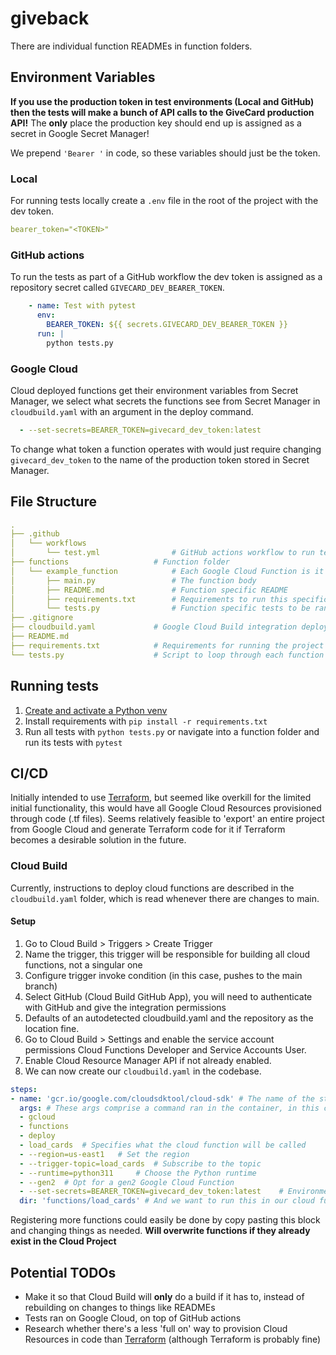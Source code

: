 # giveback
There are individual function READMEs in function folders.

## Environment Variables
 **If you use the production token in test environments (Local and GitHub) then the tests will make a bunch of API calls to the GiveCard production API!** The **only** place the production key should end up is assigned as a secret in Google Secret Manager!

 We prepend `'Bearer '` in code, so these variables should just be the token.
### Local
For running tests locally create a `.env` file in the root of the project with the dev token.
```yaml
bearer_token="<TOKEN>"
```

### GitHub actions
To run the tests as part of a GitHub workflow the dev token is assigned as a repository secret called `GIVECARD_DEV_BEARER_TOKEN`.
```yaml
    - name: Test with pytest
      env:
        BEARER_TOKEN: ${{ secrets.GIVECARD_DEV_BEARER_TOKEN }}
      run: |
        python tests.py
```

### Google Cloud
Cloud deployed functions get their environment variables from Secret Manager, we select what secrets the functions see from Secret Manager in `cloudbuild.yaml` with an argument in the deploy command.
```yaml
  - --set-secrets=BEARER_TOKEN=givecard_dev_token:latest
```
To change what token a function operates with would just require changing `givecard_dev_token` to the name of the production token stored in Secret Manager.

## File Structure

```yaml
.
├── .github
│	└── workflows
│		└── test.yml				# GitHub actions workflow to run tests on pushes to any branch
├── functions					# Function folder
│   └── example_function			# Each Google Cloud Function is it's own folder
│       ├── main.py					# The function body
│		├── README.md				# Function specific README
│		├──	requirements.txt		# Requirements to run this specific Cloud Function
│		└── tests.py				# Function specific tests to be ran locally and as a GitHub action
├── .gitignore					
├── cloudbuild.yaml				# Google Cloud Build integration deploys functions according to this config
├── README.md
├── requirements.txt			# Requirements for running the project locally
└── tests.py 					# Script to loop through each function's tests
```



## Running tests
1. [Create and activate a Python venv](https://docs.python.org/3/library/venv.html)
2. Install requirements with `pip install -r requirements.txt`
3. Run all tests with `python tests.py` or navigate into a function folder and run its tests with `pytest`

## CI/CD
Initially intended to use [Terraform](https://www.terraform.io/), but seemed like overkill for the limited initial functionality, this would have all Google Cloud Resources provisioned through code (.tf files). Seems relatively feasible to 'export' an entire project from Google Cloud and generate Terraform code for it if Terraform becomes a desirable solution in the future.

### Cloud Build
Currently, instructions to deploy cloud functions are described in the `cloudbuild.yaml` folder, which is read whenever there are changes to main.

#### Setup
1. Go to Cloud Build > Triggers > Create Trigger
2. Name the trigger, this trigger will be responsible for building all cloud functions, not a singular one
3. Configure trigger invoke condition (in this case, pushes to the main branch)
4. Select GitHub (Cloud Build GitHub App), you will need to authenticate with GitHub and give the integration permissions
5. Defaults of an autodetected cloudbuild.yaml and the repository as the location fine.
6. Go to Cloud Build > Settings and enable the service account permissions Cloud Functions Developer and Service Accounts User.
7. Enable Cloud Resource Manager API if not already enabled.
8. We can now create our `cloudbuild.yaml` in the codebase.

```yaml
steps:
- name: 'gcr.io/google.com/cloudsdktool/cloud-sdk' # The name of the step specifies what container to run
  args:	# These args comprise a command ran in the container, in this case a call to 'gcloud functions deploy'
  - gcloud
  - functions
  - deploy
  - load_cards	# Specifies what the cloud function will be called
  - --region=us-east1	# Set the region
  - --trigger-topic=load_cards	# Subscribe to the topic
  - --runtime=python311		# Choose the Python runtime
  - --gen2	# Opt for a gen2 Google Cloud Function
  - --set-secrets=BEARER_TOKEN=givecard_dev_token:latest	# Environment variable using Google Secret Manager
  dir: 'functions/load_cards' # And we want to run this in our cloud function directory
```
Registering more functions could easily be done by copy pasting this block and changing things as needed.
**Will overwrite functions if they already exist in the Cloud Project** 

## Potential TODOs
- Make it so that Cloud Build will **only** do a build if it has to, instead of rebuilding on changes to things like READMEs
- Tests ran on Google Cloud, on top of GitHub actions
- Research whether there's a less 'full on' way to provision Cloud Resources in code than [Terraform](https://www.terraform.io/) (although Terraform is probably fine)
